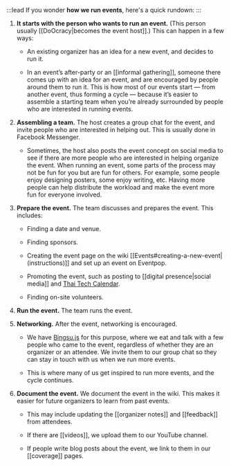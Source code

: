 :::lead
If you wonder **how we run events**, here's a quick rundown:
:::

1. **It starts with the person who wants to run an event.** (This person usually [[DoOcracy|becomes the event host]].) This can happen in a few ways:

   - An existing organizer has an idea for a new event, and decides to run it.

   - In an event’s after-party or an [[informal gathering]], someone there comes up with an idea for an event, and are encouraged by people around them to run it. This is how most of our events start — from another event, thus forming a cycle — because it’s easier to assemble a starting team when you’re already surrounded by people who are interested in running events.

2. **Assembling a team.** The host creates a group chat for the event, and invite people who are interested in helping out. This is usually done in Facebook Messenger.

   - Sometimes, the host also posts the event concept on social media to see if there are more people who are interested in helping organize the event. When running an event, some parts of the process may not be fun for you but are fun for others. For example, some people enjoy designing posters, some enjoy writing, etc. Having more people can help distribute the workload and make the event more fun for everyone involved.

3. **Prepare the event.** The team discusses and prepares the event. This includes:

   - Finding a date and venue.

   - Finding sponsors.

   - Creating the event page on the wiki [[Events#creating-a-new-event|(instructions)]] and set up an event on Eventpop.

   - Promoting the event, such as posting to [[digital presence|social media]] and [Thai Tech Calendar](https://th.techcal.dev/).

   - Finding on-site volunteers.

4. **Run the event.** The team runs the event.

5. **Networking.** After the event, networking is encouraged.

   - We have [Bingsu.js](https://bingsu.js.org/) for this purpose, where we eat and talk with a few people who came to the event, regardless of whether they are an organizer or an attendee. We invite them to our group chat so they can stay in touch with us when we run more events.

   - This is where many of us get inspired to run more events, and the cycle continues.

6. **Document the event.** We document the event in the wiki. This makes it easier for future organizers to learn from past events.

   - This may include updating the [[organizer notes]] and [[feedback]] from attendees.

   - If there are [[videos]], we upload them to our YouTube channel.

   - If people write blog posts about the event, we link to them in our [[coverage]] pages.
